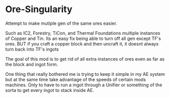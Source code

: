 # Ore-Singularity
Attempt to make mutiple gen of the same ores easier.

Such as IC2, Forestry, TiCon, and Thermal Foundations multiple instances of Copper and Tin.
Its an easy fix being able to turn off all gen except TF's ores.
BUT if you craft a copper block and then uncraft it, it doesnt always turn back into TF's ingots

The goal of this mod is to get rid of all extra instances of ores even as far as the block and ingot form.

One thing that really bothered me is trying to keep it simple in my AE system but at the same time take advantage of the speeds of certain mods machines. Only to have to run a ingot through a Unifier or something of the sorta to get every ingot to stack inside AE.
